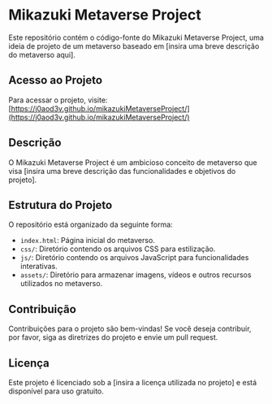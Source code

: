 # Mikazuki Metaverse Project

Este repositório contém o código-fonte do Mikazuki Metaverse Project, uma ideia de projeto de um metaverso baseado em [insira uma breve descrição do metaverso aqui].

## Acesso ao Projeto

Para acessar o projeto, visite: [https://j0aod3v.github.io/mikazukiMetaverseProject/](https://j0aod3v.github.io/mikazukiMetaverseProject/)

## Descrição

O Mikazuki Metaverse Project é um ambicioso conceito de metaverso que visa [insira uma breve descrição das funcionalidades e objetivos do projeto].

## Estrutura do Projeto

O repositório está organizado da seguinte forma:

- `index.html`: Página inicial do metaverso.
- `css/`: Diretório contendo os arquivos CSS para estilização.
- `js/`: Diretório contendo os arquivos JavaScript para funcionalidades interativas.
- `assets/`: Diretório para armazenar imagens, vídeos e outros recursos utilizados no metaverso.

## Contribuição

Contribuições para o projeto são bem-vindas! Se você deseja contribuir, por favor, siga as diretrizes do projeto e envie um pull request.

## Licença

Este projeto é licenciado sob a [insira a licença utilizada no projeto] e está disponível para uso gratuito.

